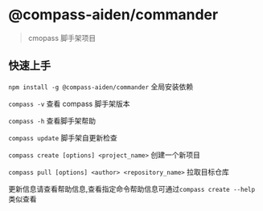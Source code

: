 # @compass-aiden/commander

> cmopass 脚手架项目

## 快速上手

`npm install -g @compass-aiden/commander` 全局安装依赖

`compass -v` 查看 compass 脚手架版本

`compass -h` 查看脚手架帮助

`compass update` 脚手架自更新检查

`compass create [options] <project_name>` 创建一个新项目

`compass pull [options] <author> <repository_name>` 拉取目标仓库

更新信息请查看帮助信息,查看指定命令帮助信息可通过`compass create --help`类似查看
